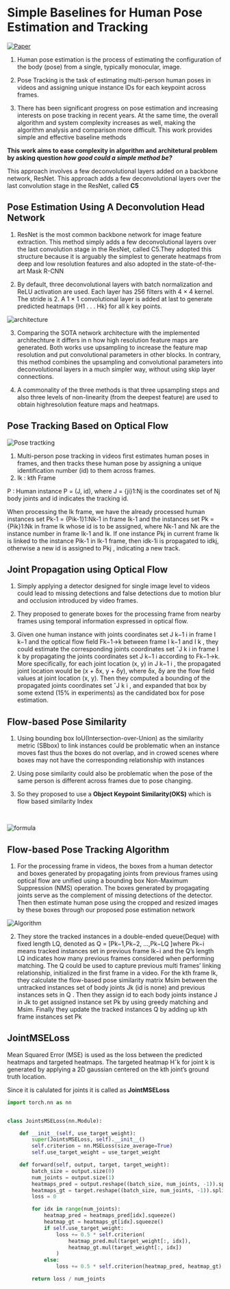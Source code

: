 # **Simple Baselines for Human Pose Estimation and Tracking**

[![Paper](https://img.shields.io/badge/Paper-blueviolet.svg)](https://arxiv.org/pdf/1804.06208.pdf)


1. Human pose estimation is the process of estimating the configuration of the body (pose) from a single, typically monocular, image. 

2. Pose Tracking is the task of estimating multi-person human poses in videos and assigning unique instance IDs for each keypoint across frames.

3. There has been significant progress on pose estimation and
increasing interests on pose tracking in recent years. At the same time,
the overall algorithm and system complexity increases as well, making
the algorithm analysis and comparison more difficult. This work provides
simple and effective baseline methods

**This work aims to ease complexity in algorithm and architetural problem by asking question *how good could a simple method be?***

This approach involves a few deconvolutional layers added on a backbone network, ResNet.
This approach adds a few deconvolutional layers over the last convolution stage in the ResNet, called **C5**

## **Pose Estimation Using A Deconvolution Head Network**

1. ResNet is the most common backbone network for image feature extraction.
This method simply adds a few deconvolutional layers over the last convolution stage in the ResNet, called C5.They adopted this structure because it is arguably the simplest to generate heatmaps from deep and low resolution features and also adopted in the state-of-the-art Mask R-CNN

2. By default, three deconvolutional layers with batch normalization and
ReLU activation are used. Each layer has 256 filters with 4 × 4 kernel. The
stride is 2. A 1 × 1 convolutional layer is added at last to generate predicted
heatmaps {H1 . . . Hk} for all k key points.

![architecture](https://github.com/SVGS-EVA4/Phase2/blob/master/S5-Monocular_Human_Pose_Estimation/images/simple_pose.png)

3. Comparing the SOTA network architecture with the implemented architechture it differs in n how high resolution feature maps are generated. Both works use upsampling to increase the feature map resolution and put convolutional parameters in other blocks. In contrary, this method combines the upsampling and convolutional parameters into deconvolutional layers in a much simpler way, without using skip layer connections.

4. A commonality of the three methods is that three upsampling steps and also
three levels of non-linearity (from the deepest feature) are used to obtain highresolution feature maps and heatmaps. 

## **Pose Tracking Based on Optical Flow**
![Pose tractking](https://github.com/SVGS-EVA4/Phase2/blob/master/S5-Monocular_Human_Pose_Estimation/images/tracking.png)

1. Multi-person pose tracking in videos first estimates human poses in frames, and
then tracks these human pose by assigning a unique identification number (id)
to them across frames.
2. Ik : kth Frame

P : Human instance P = (J, id), where J = {ji}1:Nj is the coordinates set of Nj body joints and id indicates the tracking id.

When processing the Ik frame, we have the already processed human instances set Pk-1 = {Pik-1}1:Nk-1 in frame Ik-1 and the instances set Pk = {Pik}1:Nk in frame Ik whose id is to be assigned, where Nk-1 and Nk are the instance number in frame Ik-1 and Ik. If one instance Pkj in current frame Ik is linked to the instance Pik-1 in Ik-1 frame, then idk-1i is propagated to idkj, otherwise a new id is assigned to Pkj , indicating a new track.

## **Joint Propagation using Optical Flow**
1. Simply applying a detector designed for single image level to videos could lead to missing detections and false detections due to motion blur and occlusion introduced by video frames.
2. They proposed to generate boxes for the processing frame from nearby frames
using temporal information expressed in optical flow.

3. Given one human instance with joints coordinates set J
k−1
i
in frame I
k−1
and the optical flow field Fk−1→k between frame I
k−1 and I
k
, they could estimate
the corresponding joints coordinates set ˆJ
k
i
in frame I
k by propagating the
joints coordinates set J
k−1
i
according to Fk−1→k. More specifically, for each joint
location (x, y) in J
k−1
i
, the propagated joint location would be (x + δx, y + δy),
where δx, δy are the flow field values at joint location (x, y). Then they computed a
bounding of the propagated joints coordinates set ˆJ
k
i
, and expanded that box by
some extend (15% in experiments) as the candidated box for pose estimation.


## **Flow-based Pose Similarity**

1. Using bounding box IoU(Intersection-over-Union) as the similarity metric (SBbox)
to link instances could be problematic when an instance moves fast thus the
boxes do not overlap, and in crowed scenes where boxes may not have the corresponding relationship with instances

2. Using pose similarity could also be problematic when the pose of the same person is different across frames due to pose changing.

3. So they proposed to use a **Object Keypoint Similarity(OKS)** which is flow based similarity Index
<br/>

![formula](https://github.com/SVGS-EVA4/Phase2/blob/master/S5-Monocular_Human_Pose_Estimation/images/formula.png)

## **Flow-based Pose Tracking Algorithm**

1. For the processing frame in videos, the boxes from a human detector and boxes generated by propagating joints from previous frames using optical flow are unified using a bounding box Non-Maximum Suppression (NMS) operation. The boxes generated by progagating joints serve as the complement of missing detections of the detector. Then then estimate human pose using the cropped and resized images by these boxes through our proposed pose estimation network

![Algorithm](https://github.com/SVGS-EVA4/Phase2/blob/master/S5-Monocular_Human_Pose_Estimation/images/algorithm.png)

2. They store the tracked instances in a double-ended queue(Deque) with fixed length LQ, denoted as Q = [Pk−1,Pk−2, ...,Pk−LQ ]where Pk−i means tracked instances set in previous frame Ik−i and the Q’s length LQ indicates how many previous frames considered when performing matching. The Q could be used to capture previous multi frames’ linking relationship, initialized in the first frame in a video. For the kth frame Ik, they calculate the flow-based pose similarity matrix Msim between the untracked instances set of body joints Jk (id is none) and previous instances sets in Q . Then they assign id to each body joints instance J in Jk to get assigned instance set Pk by using greedy matching and Msim. Finally they update the tracked instances Q by adding up kth frame instances set Pk



## **JointMSELoss**

Mean Squared Error (MSE) is used as the loss between
the predicted heatmaps and targeted heatmaps. The targeted heatmap Hˆk for
joint k is generated by applying a 2D gaussian centered on the kth joint’s ground truth location. 

Since it is calulated for joints it is called as **JointMSELoss**


```python
import torch.nn as nn


class JointsMSELoss(nn.Module):

    def __init__(self, use_target_weight):
        super(JointsMSELoss, self).__init__()
        self.criterion = nn.MSELoss(size_average=True)
        self.use_target_weight = use_target_weight

    def forward(self, output, target, target_weight):
        batch_size = output.size(0)
        num_joints = output.size(1)
        heatmaps_pred = output.reshape((batch_size, num_joints, -1)).split(1, 1)
        heatmaps_gt = target.reshape((batch_size, num_joints, -1)).split(1, 1)
        loss = 0

        for idx in range(num_joints):
            heatmap_pred = heatmaps_pred[idx].squeeze()
            heatmap_gt = heatmaps_gt[idx].squeeze()
            if self.use_target_weight:
                loss += 0.5 * self.criterion(
                    heatmap_pred.mul(target_weight[:, idx]),
                    heatmap_gt.mul(target_weight[:, idx])
                )
            else:
                loss += 0.5 * self.criterion(heatmap_pred, heatmap_gt)

        return loss / num_joints
```
